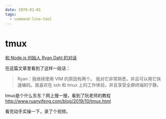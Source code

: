 ```yaml
---
date: 1970-01-01
tags: 
  - command-line-tool
---
```


# tmux

[和 Node.js 创始人 Ryan Dahl 的对话](https://mp.weixin.qq.com/s/EMwmfVH7W_6SfNFLNpHsZA)

在这篇文章里看到了这样一段话：
> Ryan：我继续使用 VIM 的原因有两个。
我对它非常熟悉，并且可以用它快速编码。我喜欢在 ssh 和 tmux 上的工作体验，并且享受全屏终端的宁静。

tmux是个什么东东？网上搜一搜，看到了阮老师的教程
<http://www.ruanyifeng.com/blog/2019/10/tmux.html>

看完动手实操一下，录了个视频。
